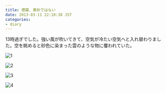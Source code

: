```yaml
---
title: 煙霧、黄砂ではない
date: 2013-03-11 22:10:38 JST
categories:
- diary
---
```

13時過ぎでした。強い風が吹いてきて、空気が冷たい空気へと入れ替わりました。空を眺めると砂色に染まった雲のような物に覆われていた。

![1](http://farm9.staticflickr.com/8373/8543909401_0d1f007dd3.jpg)

![2](http://farm9.staticflickr.com/8390/8543910297_3b30ec40cd.jpg)

![3](http://farm9.staticflickr.com/8106/8545007284_56920da906.jpg)

![4](http://farm9.staticflickr.com/8089/8545007522_2bb8cee694.jpg)


